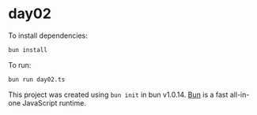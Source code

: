 # day02

To install dependencies:

```bash
bun install
```

To run:

```bash
bun run day02.ts
```

This project was created using `bun init` in bun v1.0.14. [Bun](https://bun.sh) is a fast all-in-one JavaScript runtime.
